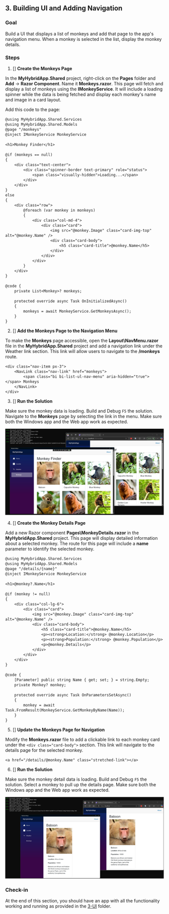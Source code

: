 ## 3. Building UI and Adding Navigation

### Goal
Build a UI that displays a list of monkeys and add that page to the app's navigation menu. When a monkey is selected in the list, display the monkey details. 

### Steps
1. [] **Create the Monkeys Page**

 In the **MyHybridApp.Shared** project, right-click on the **Pages** folder and **Add** -> **Razor Component**. Name it **Monkeys.razor**. This page will fetch and display a list of monkeys using the **IMonkeyService**. It will include a loading spinner while the data is being fetched and display each monkey's name and image in a card layout. 
 
 Add this code to the page:

```razor
@using MyHybridApp.Shared.Services
@using MyHybridApp.Shared.Models
@page "/monkeys"
@inject IMonkeyService MonkeyService

<h1>Monkey Finder</h1>

@if (monkeys == null)
{
    <div class="text-center">
        <div class="spinner-border text-primary" role="status">
            <span class="visually-hidden">Loading...</span>
        </div>
    </div>
}
else
{
    <div class="row">
        @foreach (var monkey in monkeys)
        {
            <div class="col-md-4">
                <div class="card">
                    <img src="@monkey.Image" class="card-img-top" alt="@monkey.Name" />
                    <div class="card-body">
                        <h5 class="card-title">@monkey.Name</h5>
                    </div>
                </div>
            </div>
        }
    </div>
}

@code {
    private List<Monkey>? monkeys;

    protected override async Task OnInitializedAsync()
    {
        monkeys = await MonkeyService.GetMonkeysAsync();
    }
}
```

2. [] **Add the Monkeys Page to the Navigation Menu**

To make the **Monkeys** page accessible, open the **Layout\NavMenu.razor** file in the **MyHybridApp.Shared** project and add a navigation link under the Weather link section. This link will allow users to navigate to the **/monkeys** route.

```razor
<div class="nav-item px-3">
    <NavLink class="nav-link" href="monkeys">
        <span class="bi bi-list-ul-nav-menu" aria-hidden="true"></span> Monkeys
    </NavLink>
</div>
```

3. [] **Run the Solution**

Make sure the monkey data is loading. Build and Debug `F5` the solution. Navigate to the **Monkeys** page by selecting the link in the menu. Make sure both the Windows app and the Web app work as expected. 

![](./../images/MonkeyPage.jpg)

4. [] **Create the Monkey Details Page**

Add a new Razor component **Pages\MonkeyDetails.razor** in the **MyHybridApp.Shared** project. This page will display detailed information about a selected monkey. The route for this page will include a **name** parameter to identify the selected monkey.

```razor
@using MyHybridApp.Shared.Services
@using MyHybridApp.Shared.Models
@page "/details/{name}"
@inject IMonkeyService MonkeyService

<h1>@monkey?.Name</h1>

@if (monkey != null)
{
    <div class="col-lg-6">
        <div class="card">
            <img src="@monkey.Image" class="card-img-top" alt="@monkey.Name" />
            <div class="card-body">
                <h5 class="card-title">@monkey.Name</h5>
                <p><strong>Location:</strong> @monkey.Location</p>
                <p><strong>Population:</strong> @monkey.Population</p>
                <p>@monkey.Details</p>
            </div>
        </div>
    </div>
}

@code {
    [Parameter] public string Name { get; set; } = string.Empty;
    private Monkey? monkey;

    protected override async Task OnParametersSetAsync()
    {
        monkey = await Task.FromResult(MonkeyService.GetMonkeyByName(Name));
    }
}
```

5. [] **Update the Monkeys Page for Navigation**

Modify the **Monkeys.razor** file to add a clickable link to each monkey card under the `<div class="card-body">` section. This link will navigate to the details page for the selected monkey.

```razor
<a href="/details/@monkey.Name" class="stretched-link"></a>
```

6. [] **Run the Solution**

Make sure the monkey detail data is loading. Build and Debug `F5` the solution. Select a monkey to pull up the details page. Make sure both the Windows app and the Web app work as expected. 

![](./../images/MonkeyDetails.jpg)

### Check-in

At the end of this section, you should have an app with all the functionality working and running as provided in the [3-UI](https://github.com/dotnet-presentations/build-2025-lab305/tree/main/3-UI/) folder.
